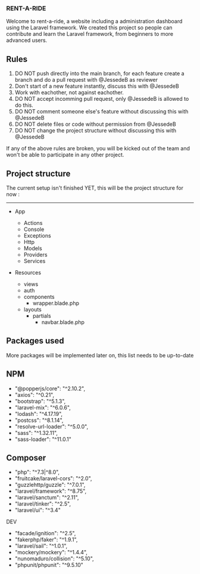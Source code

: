 ### RENT-A-RIDE

Welcome to rent-a-ride, a website including a administration dashboard using the Laravel framework.
We created this project so people can contribute and learn the Laravel framework, from beginners to more advanced users.

## Rules
1. DO NOT push directly into the main branch, for each feature create a branch and do a pull request with @JessedeB as reviewer
2. Don't start of a new feature instantly, discuss this with @JessedeB
3. Work with eachother, not against eachother.
4. DO NOT accept incomming pull request, only @JessedeB is allowed to do this.
5. DO NOT comment someone else's feature without discussing this with @JessedeB
6. DO NOT delete files or code without permission from @JessedeB
7. DO NOT change the project structure without discussing this with @JessedeB

If any of the above rules are broken, you will be kicked out of the team and won't be able to participate in any other project.

## Project structure
The current setup isn't finished YET, this will be the project structure for now :

----------------------
- App
    - Actions
    - Console
    - Exceptions
    - Http
    - Models
    - Providers
    - Services

- Resources
    - views
    - auth
    - components
        - wrapper.blade.php
    - layouts
        - partials
            - navbar.blade.php

## Packages used
More packages will be implemented later on, this list needs to be up-to-date

## NPM
- "@popperjs/core": "^2.10.2",
- "axios": "^0.21",
- "bootstrap": "^5.1.3",
- "laravel-mix": "^6.0.6",
- "lodash": "^4.17.19",
- "postcss": "^8.1.14",
- "resolve-url-loader": "^5.0.0",
- "sass": "^1.32.11",
- "sass-loader": "^11.0.1"

## Composer
- "php": "^7.3|^8.0",
- "fruitcake/laravel-cors": "^2.0",
- "guzzlehttp/guzzle": "^7.0.1",
- "laravel/framework": "^8.75",
- "laravel/sanctum": "^2.11",
- "laravel/tinker": "^2.5",
- "laravel/ui": "^3.4"

DEV
- "facade/ignition": "^2.5",
- "fakerphp/faker": "^1.9.1",
- "laravel/sail": "^1.0.1",
- "mockery/mockery": "^1.4.4",
- "nunomaduro/collision": "^5.10",
- "phpunit/phpunit": "^9.5.10"
